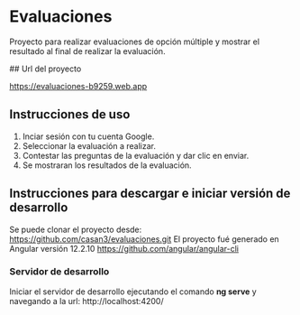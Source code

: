 # Evaluaciones

Proyecto para realizar evaluaciones de opción múltiple y mostrar el resultado al final de realizar la evaluación.

## Url del proyecto

https://evaluaciones-b9259.web.app

## Instrucciones de uso

1. Inciar sesión con tu cuenta Google.
2. Seleccionar la evaluación a realizar.
3. Contestar las preguntas de la evaluación y dar clic en enviar.
4. Se mostraran los resultados de la evaluación.


## Instrucciones para descargar e iniciar versión de desarrollo

Se puede clonar el proyecto desde: https://github.com/casan3/evaluaciones.git
El proyecto fué generado en Angular versión 12.2.10 https://github.com/angular/angular-cli

### Servidor de desarrollo

Iniciar el servidor de desarrollo ejecutando el comando **ng serve** y navegando a la url: http://localhost:4200/
